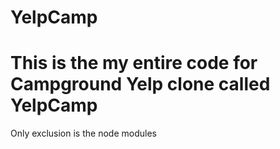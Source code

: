 # YelpCamp
<h1> This is the my entire code for Campground Yelp clone called YelpCamp</h1>
<p> Only exclusion is the node modules</p>
